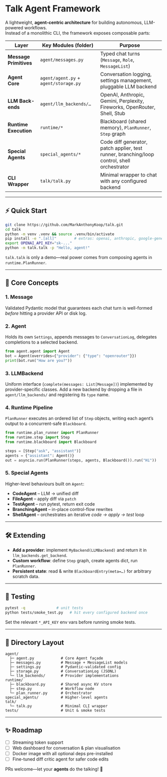 # Talk Agent Framework

A lightweight, **agent-centric architecture** for building autonomous,
LLM-powered workflows.  
Instead of a monolithic CLI, the framework exposes composable parts:

| Layer                 | Key Modules (folder)                        | Purpose |
|-----------------------|---------------------------------------------|---------|
| **Message Primitives**| `agent/messages.py`                         | Typed chat turns (`Message`, `Role`, `MessageList`) |
| **Agent Core**        | `agent/agent.py` + `agent/storage.py`       | Conversation logging, settings management, pluggable LLM backend |
| **LLM Back-ends**     | `agent/llm_backends/…`                      | OpenAI, Anthropic, Gemini, Perplexity, Fireworks, OpenRouter, Shell, Stub |
| **Runtime Execution** | `runtime/*`                                 | Blackboard (shared memory), `PlanRunner`, `Step` graph |
| **Special Agents**    | `special_agents/*`                          | Code diff generator, patch applier, test runner, branching/loop control, shell orchestrator |
| **CLI Wrapper**       | `talk/talk.py`                              | Minimal wrapper to chat with any configured backend |

---

## ⚡ Quick Start

```bash
git clone https://github.com/MarkAnthonyKoop/talk.git
cd talk
python -m venv .venv && source .venv/bin/activate
pip install -e ".[all]"        # extras: openai, anthropic, google-generativeai …
export OPENAI_API_KEY="sk-..."
python -m talk.talk -p "Hello, agent!"
```

`talk.talk` is only a demo—real power comes from composing agents in
`runtime.PlanRunner`.

---

## 🧩 Core Concepts

### 1. **Message**
Validated Pydantic model that guarantees each chat turn is well-formed
*before* hitting a provider API or disk log.

### 2. **Agent**
Holds its own `Settings`, appends messages to `ConversationLog`,
delegates completions to a selected backend.

```python
from agent.agent import Agent
bot = Agent(overrides={"provider": {"type": "openrouter"}})
print(bot.run("How are you?"))
```

### 3. **LLMBackend**
Uniform interface (`complete(messages: List[Message])`) implemented by
provider-specific classes.  Add a new backend by dropping a file in
`agent/llm_backends/` and registering its `type` name.

### 4. **Runtime Pipeline**
`PlanRunner` executes an ordered list of `Step` objects, writing each
agent’s output to a concurrent-safe `Blackboard`.

```python
from runtime.plan_runner import PlanRunner
from runtime.step import Step
from runtime.blackboard import Blackboard

steps = [Step("ask", "assistant")]
agents = {"assistant": Agent()}
out = asyncio.run(PlanRunner(steps, agents, Blackboard()).run("Hi"))
```

### 5. **Special Agents**
Higher-level behaviours built on `Agent`:

* **CodeAgent** – LLM → unified diff  
* **FileAgent** – apply diff via `patch`  
* **TestAgent** – run pytest, return exit code  
* **BranchingAgent** – in-place control-flow rewrites  
* **ShellAgent** – orchestrates an iterative *code → apply → test* loop

---

## 🛠 Extending

* **Add a provider**: implement `MyBackend(LLMBackend)` and return it in
  `llm_backends.get_backend`.
* **Custom workflow**: define `Step` graph, create agents dict, run
  `PlanRunner`.
* **Persistent state**: read & write `BlackboardEntry(meta=…)` for
  arbitrary scratch data.

---

## 🧪 Testing

```bash
pytest -q              # unit tests
python tests/smoke_test.py   # hit every configured backend once
```

Set the relevant `*_API_KEY` env vars before running smoke tests.

---

## 📂 Directory Layout

```
agent/
  ├─ agent.py            # Core Agent façade
  ├─ messages.py         # Message + MessageList models
  ├─ settings.py         # Pydantic-validated config
  ├─ storage.py          # ConversationLog (JSONL)
  └─ llm_backends/       # Provider implementations
runtime/
  ├─ blackboard.py       # Shared async KV store
  ├─ step.py             # Workflow node
  └─ plan_runner.py      # Orchestrator
special_agents/          # Higher-level agents
talk/
  └─ talk.py             # Minimal CLI wrapper
tests/                   # Unit & smoke tests
```

---

## ✨ Roadmap

- [ ] Streaming token support
- [ ] Web dashboard for conversation & plan visualisation
- [ ] Docker image with all optional deps pre-installed
- [ ] Fine-tuned diff critic agent for safer code edits

PRs welcome—let your **agents** do the talking! 🤖
